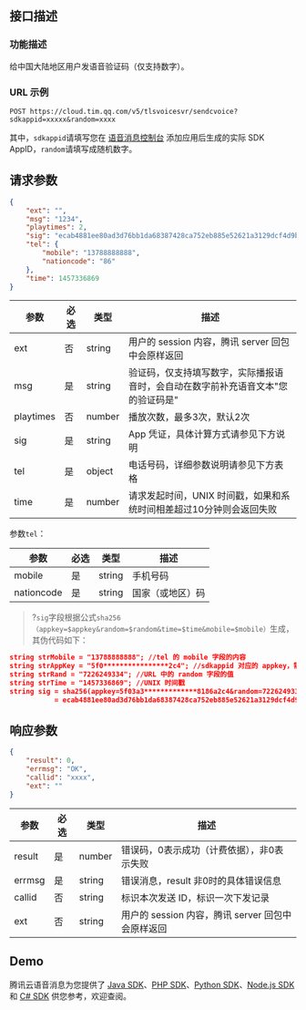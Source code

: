 ## 接口描述
### 功能描述
给中国大陆地区用户发语音验证码（仅支持数字）。

### URL 示例

```http
POST https://cloud.tim.qq.com/v5/tlsvoicesvr/sendcvoice?sdkappid=xxxxx&random=xxxx
```

其中，`sdkappid`请填写您在 [语音消息控制台](https://console.cloud.tencent.com/vms) 添加应用后生成的实际 SDK AppID，`random`请填写成随机数字。

## 请求参数

```json
{
    "ext": "",
    "msg": "1234",
    "playtimes": 2,
    "sig": "ecab4881ee80ad3d76bb1da68387428ca752eb885e52621a3129dcf4d9bc4fd4",
    "tel": {
        "mobile": "13788888888",
        "nationcode": "86"
    },
    "time": 1457336869
}
```

| 参数      | 必选 | 类型   | 描述                                                         |
| --------- | ---- | ------ | ------------------------------------------------------------ |
| ext       | 否   | string | 用户的 session 内容，腾讯 server 回包中会原样返回      |
| msg       | 是   | string | 验证码，仅支持填写数字，实际播报语音时，会自动在数字前补充语音文本"您的验证码是" |
| playtimes | 否   | number | 播放次数，最多3次，默认2次                                   |
| sig       | 是   | string | App 凭证，具体计算方式请参见下方说明                         |
| tel       | 是   | object | 电话号码，详细参数说明请参见下方表格                         |
| time      | 是   | number | 请求发起时间，UNIX 时间戳，如果和系统时间相差超过10分钟则会返回失败 |

参数`tel`：

| 参数       | 必选 | 类型   | 描述     |
|------------|------|--------|----------|
| mobile     | 是   | string | 手机号码 |
| nationcode | 是   | string | 国家（或地区）码   |


>?`sig`字段根据公式`sha256（appkey=$appkey&random=$random&time=$time&mobile=$mobile）`生成，其伪代码如下：
```json
string strMobile = "13788888888"; //tel 的 mobile 字段的内容
string strAppKey = "5f0****************2c4"; //sdkappid 对应的 appkey，需要业务方高度保密
string strRand = "7226249334"; //URL 中的 random 字段的值
string strTime = "1457336869"; //UNIX 时间戳
string sig = sha256(appkey=5f03a3*************8186a2c4&random=7226249334&time=1457336869&mobile=13788888888)
           = ecab4881ee80ad3d76bb1da68387428ca752eb885e52621a3129dcf4d9bc4fd4;
```

## 响应参数

```json
{
    "result": 0,
    "errmsg": "OK",
    "callid": "xxxx",
    "ext": ""
}
```

| 参数   | 必选 | 类型   | 描述                                          |
|--------|------|--------|-----------------------------------------------|
| result | 是   | number | 错误码，0表示成功（计费依据），非0表示失败      |
| errmsg | 是   | string | 错误消息，result 非0时的具体错误信息           |
| callid | 否   | string | 标识本次发送 ID，标识一次下发记录              |
| ext    | 否   | string | 用户的 session 内容，腾讯 server 回包中会原样返回 |


## Demo
腾讯云语音消息为您提供了 [Java SDK](https://cloud.tencent.com/document/product/1128/37714)、[PHP SDK](https://cloud.tencent.com/document/product/1128/37715)、[Python SDK](https://cloud.tencent.com/document/product/1128/37716)、[Node.js SDK](https://cloud.tencent.com/document/product/1128/37717) 和 [C# SDK](https://cloud.tencent.com/document/product/1128/37718) 供您参考，欢迎查阅。
